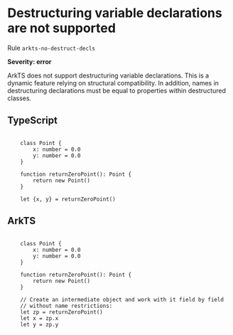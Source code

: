 #  Destructuring variable declarations are not supported

Rule ``arkts-no-destruct-decls``

**Severity: error**

ArkTS does not support destructuring variable declarations. This is a dynamic
feature relying on structural compatibility. In addition, names in destructuring
declarations must be equal to properties within destructured classes.


## TypeScript


```

    class Point {
        x: number = 0.0
        y: number = 0.0
    }

    function returnZeroPoint(): Point {
        return new Point()
    }

    let {x, y} = returnZeroPoint()

```

## ArkTS


```

    class Point {
        x: number = 0.0
        y: number = 0.0
    }

    function returnZeroPoint(): Point {
        return new Point()
    }

    // Create an intermediate object and work with it field by field
    // without name restrictions:
    let zp = returnZeroPoint()
    let x = zp.x
    let y = zp.y

```


